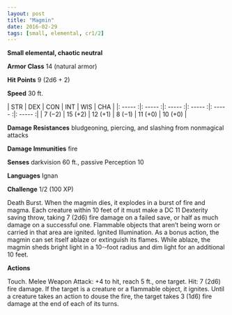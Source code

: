 ```yaml
---
layout: post
title: "Magmin"
date: 2016-02-29
tags: [small, elemental, cr1/2]
---
```


**Small elemental, chaotic neutral**

**Armor Class** 14 (natural armor)

**Hit Points** 9 (2d6 + 2)

**Speed** 30 ft.

|   STR   |   DEX   |   CON   |   INT   |   WIS   |   CHA   |
|: ----- :|: ----- :|: ----- :|: ----- :|: ----- :|: ----- :|
| 7 (−2) | 15 (+2) | 12 (+1) | 8 (−1) | 11 (+0) | 10 (+0) |

**Damage Resistances** bludgeoning, piercing, and slashing from nonmagical attacks 

**Damage Immunities** fire 

**Senses** darkvision 60 ft., passive Perception 10 

**Languages** Ignan 

**Challenge** 1/2 (100 XP)

Death Burst. When the magmin dies, it explodes in a burst of fire and magma. Each creature within 10 feet of it must make a DC 11 Dexterity saving throw, taking 7 (2d6) fire damage on a failed save, or half as much damage on a successful one. Flammable objects that aren’t being worn or carried in that area are ignited. Ignited Illumination. As a bonus action, the magmin can set itself ablaze or extinguish its flames. While ablaze, the magmin sheds bright light in a 10-­‐foot radius and dim light for an additional 10 feet. 

**Actions**

Touch. Melee Weapon Attack: +4 to hit, reach 5 ft., one target. Hit: 7 (2d6) fire damage. If the target is a creature or a flammable object, it ignites. Until a creature takes an action to douse the fire, the target takes 3 (1d6) fire damage at the end of each of its turns.